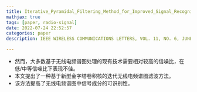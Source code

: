 ```yaml
---
title: Iterative_Pyramidal_Filtering_Method_for_Improved_Signal_Recognition_in_Radio_Spectrograms
mathjax: true
tags: [paper, radio-signal]
date: 2022-07-24 22:52:57
categories: paper
description: IEEE WIRELESS COMMUNICATIONS LETTERS, VOL. 11, NO. 6, JUNE 2022

---
```


- 然而，大多数基于无线电频谱图处理的现有技术需要相对较高的信噪比，在低/中等信噪比下表现不佳。
- 本文提出了一种基于新型金字塔卷积核的迭代无线电频谱图滤波方法。
- 该方法提高了无线电频谱图中信号成分的可识别性。

